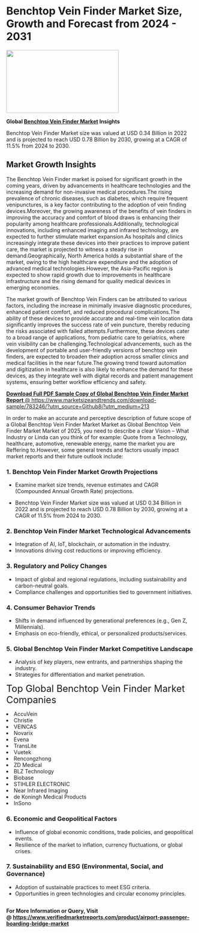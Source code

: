 <H1>Benchtop Vein Finder Market Size, Growth and Forecast from 2024 - 2031</H1><img class="aligncenter size-medium wp-image-584254" src="https://thirdeyenews.in/wp-content/uploads/2024/09/Global-Market-Research-300x168.jpeg" alt="" width="300" height="168" /><p><strong>Global&nbsp;<a href="https://www.marketsizeandtrends.com/download-sample/783246/?utm_source=Github8j?utm_medium=213">Benchtop Vein Finder Market</a> Insights</strong></p><p>Benchtop Vein Finder Market size was valued at USD 0.34 Billion in 2022 and is projected to reach USD 0.78 Billion by 2030, growing at a CAGR of 11.5% from 2024 to 2030.</p><p><h2>Market Growth Insights</h2> <p>The Benchtop Vein Finder market is poised for significant growth in the coming years, driven by advancements in healthcare technologies and the increasing demand for non-invasive medical procedures.The rising prevalence of chronic diseases, such as diabetes, which require frequent venipunctures, is a key factor contributing to the adoption of vein finding devices.Moreover, the growing awareness of the benefits of vein finders in improving the accuracy and comfort of blood draws is enhancing their popularity among healthcare professionals.Additionally, technological innovations, including enhanced imaging and infrared technology, are expected to further stimulate market expansion.As hospitals and clinics increasingly integrate these devices into their practices to improve patient care, the market is projected to witness a steady rise in demand.Geographically, North America holds a substantial share of the market, owing to the high healthcare expenditure and the adoption of advanced medical technologies.However, the Asia-Pacific region is expected to show rapid growth due to improvements in healthcare infrastructure and the rising demand for quality medical devices in emerging economies.</p> <p><a href="#"></a></p> <p>The market growth of Benchtop Vein Finders can be attributed to various factors, including the increase in minimally invasive diagnostic procedures, enhanced patient comfort, and reduced procedural complications.The ability of these devices to provide accurate and real-time vein location data significantly improves the success rate of vein puncture, thereby reducing the risks associated with failed attempts.Furthermore, these devices cater to a broad range of applications, from pediatric care to geriatrics, where vein visibility can be challenging.Technological advancements, such as the development of portable and user-friendly versions of benchtop vein finders, are expected to broaden their adoption across smaller clinics and medical facilities in the near future.The growing trend toward automation and digitization in healthcare is also likely to enhance the demand for these devices, as they integrate well with digital records and patient management systems, ensuring better workflow efficiency and safety.</p> <p><a href="#"></p><p><span class=""><strong>Download Full PDF Sample Copy of Global Benchtop Vein Finder Market Report</strong> @ <a href="https://www.marketsizeandtrends.com/download-sample/783246/?utm_source=Github8j?utm_medium=213" target="_blank">https://www.marketsizeandtrends.com/download-sample/783246/?utm_source=Github8j?utm_medium=213</a></span></p><p>In order to make an accurate and perceptive description of future scope of a Global&nbsp;Benchtop Vein Finder Market Market as Global&nbsp;Benchtop Vein Finder Market Market of 2025, you need to describe a clear Vision &ndash; What Industry or Linda can you think of for example: Quote from a Technology, healthcare, automotive, renewable energy, name the market you are Reffering to.However, some general trends and factors usually impact market reports and their future outlook include:</p><h3>1.&nbsp;<strong>Benchtop Vein Finder Market Growth Projections</strong></h3><ul><li>Examine market size trends, revenue estimates and CAGR (Compounded Annual Growth Rate) projections.</li><li><p>Benchtop Vein Finder Market size was valued at USD 0.34 Billion in 2022 and is projected to reach USD 0.78 Billion by 2030, growing at a CAGR of 11.5% from 2024 to 2030.</p></li></ul><h3>2.&nbsp;<strong>Benchtop Vein Finder Market Technological Advancements</strong></h3><ul><li>Integration of AI, IoT, blockchain, or automation in the industry.</li><li>Innovations driving cost reductions or improving efficiency.</li></ul><h3>3.&nbsp;<strong>Regulatory and Policy Changes</strong></h3><ul><li>Impact of global and regional regulations, including sustainability and carbon-neutral goals.</li><li>Compliance challenges and opportunities tied to government initiatives.</li></ul><h3>4.&nbsp;<strong>Consumer Behavior Trends</strong></h3><ul><li>Shifts in demand influenced by generational preferences (e.g., Gen Z, Millennials).</li><li>Emphasis on eco-friendly, ethical, or personalized products/services.</li></ul><h3>5.&nbsp;<strong>Global Benchtop Vein Finder Market Competitive Landscape</strong></h3><ul><li>Analysis of key players, new entrants, and partnerships shaping the industry.</li><li>Strategies for differentiation and market penetration.</li></ul><p data-pm-slice="1 1 []"><span style="color: inherit; font-family: inherit; font-size: 25px;">Top Global Benchtop Vein Finder Market Companies</span></p><div class="" data-test-id=""><p><li>AccuVein</li><li> Christie</li><li> VEINCAS</li><li> Novarix</li><li> Evena</li><li> TransLite</li><li> Vuetek</li><li> Rencongzhong</li><li> ZD Medical</li><li> BLZ Technology</li><li> Biobase</li><li> STIHLER ELECTRONIC</li><li> Near Infrared Imaging</li><li> de Koningh Medical Products</li><li> InSono</li></p></div><h3>6.&nbsp;<strong>Economic and Geopolitical Factors</strong></h3><ul><li>Influence of global economic conditions, trade policies, and geopolitical events.</li><li>Resilience of the market to inflation, currency fluctuations, or global crises.</li></ul><h3>7.&nbsp;<strong>Sustainability and ESG (Environmental, Social, and Governance)</strong></h3><ul><li>Adoption of sustainable practices to meet ESG criteria.</li><li>Opportunities in green technologies and circular economy principles.</li></ul><h2><strong style="font-size: 14px;">For More Information or Query, Visit @&nbsp;</strong><a style="background-color: #ffffff; font-size: 14px;" href="https://www.marketsizeandtrends.com/report/benchtop-vein-finder-market/" target="_blank">https://www.verifiedmarketreports.com/product/airport-passenger-boarding-bridge-market</a></h2>